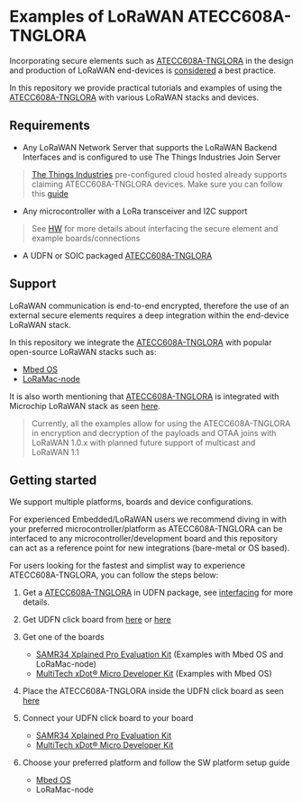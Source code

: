 # Examples of LoRaWAN ATECC608A-TNGLORA

Incorporating secure elements such as [ATECC608A-TNGLORA](https://www.microchip.com/wwwproducts/en/ATECC608A-TNGLORA) in the design and production of LoRaWAN end-devices is [considered](https://www.linkedin.com/pulse/securing-lorawan-secure-elements-johan-stokking/) a best practice.

In this repository we provide practical tutorials and examples of using the [ATECC608A-TNGLORA](https://www.microchip.com/wwwproducts/en/ATECC608A-TNGLORA) with various LoRaWAN stacks and devices.

## Requirements

- Any LoRaWAN Network Server that supports the LoRaWAN Backend Interfaces and is configured to use The Things Industries Join Server

> [The Things Industries](https://www.thethingsindustries.com/technology) pre-configured cloud hosted already supports claiming ATECC608A-TNGLORA devices. Make sure you can follow this [guide](https://enterprise.thethingsstack.io/v3.5.3/guides/claim-atecc608a/)

- Any microcontroller with a LoRa transceiver and I2C support 

> See [HW](./HW) for more details about interfacing the secure element and example boards/connections

- A UDFN or SOIC packaged [ATECC608A-TNGLORA](https://www.microchip.com/wwwproducts/en/ATECC608A-TNGLORA)

## Support
LoRaWAN communication is end-to-end encrypted, therefore the use of an external secure elements requires a deep integration within the end-device LoRaWAN stack.

In this repository we integrate the [ATECC608A-TNGLORA](https://www.microchip.com/wwwproducts/en/ATECC608A-TNGLORA) with popular open-source LoRaWAN stacks such as:

- [Mbed OS](https://github.com/ARMmbed/mbed-os)
- [LoRaMac-node](https://github.com/Lora-net/LoRaMac-node)

It is also worth mentioning that [ATECC608A-TNGLORA](https://www.microchip.com/wwwproducts/en/ATECC608A-TNGLORA) is integrated with Microchip LoRaWAN stack as seen [here](https://github.com/MicrochipTech/cryptoauthlib/wiki/TTN-Getting-Started).

> Currently, all the examples allow for using the ATECC608A-TNGLORA in encryption and decryption of the payloads and OTAA joins with LoRaWAN 1.0.x with planned future support of multicast and LoRaWAN 1.1

## Getting started
We support multiple platforms, boards and device configurations.

For experienced Embedded/LoRaWAN users we recommend diving in with your preferred microcontroller/platform as ATECC608A-TNGLORA can be interfaced to any microcontroller/development board and this repository can act as a reference point for new integrations (bare-metal or OS based). 

For users looking for the fastest and simplist way to experience ATECC608A-TNGLORA, you can follow the steps below:

1. Get a [ATECC608A-TNGLORA](https://www.microchip.com/wwwproducts/en/ATECC608A-TNGLORA) in UDFN package, see [interfacing](./HW/interfacing.md) for more details.

2. Get UDFN click board from [here](https://www.microchip.com/DevelopmentTools/ProductDetails/AT88CKSCKTUDFN-XPRO) or [here](https://www.mikroe.com/secure-udfn-click)

3. Get one of the boards
	- [SAMR34 Xplained Pro Evaluation Kit](https://www.microchip.com/DevelopmentTools/ProductDetails/dm320111) (Examples with Mbed OS and LoRaMac-node)
 	- [MultiTech xDot® Micro Developer Kit](https://www.multitech.com/brands/micro-xdot-devkit) (Examples with Mbed OS)

4. Place the ATECC608A-TNGLORA inside the UDFN click board as seen [here](./HW/interfacing.md#how-to-use)

5. Connect your UDFN click board to your board
	- [SAMR34 Xplained Pro Evaluation Kit](./HW/samr34_xplained.md)
	- [MultiTech xDot® Micro Developer Kit](./HW/xdot.md)
 
6. Choose your preferred platform and follow the SW platform setup guide
	- [Mbed OS](./mbed-os/README.md)
	- LoRaMac-node
